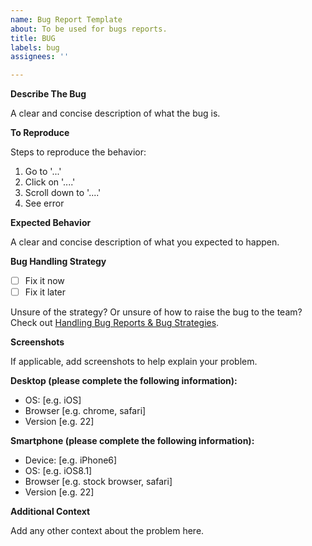 ```yaml
---
name: Bug Report Template
about: To be used for bugs reports.
title: BUG
labels: bug
assignees: ''

---
```


**Describe The Bug**

A clear and concise description of what the bug is.

**To Reproduce**

Steps to reproduce the behavior:
1. Go to '...'
2. Click on '....'
3. Scroll down to '....'
4. See error

**Expected Behavior**

A clear and concise description of what you expected to happen.

**Bug Handling Strategy**
- [ ] Fix it now
- [ ] Fix it later

Unsure of the strategy? Or unsure of how to raise the bug to the team? Check out [Handling Bug Reports & Bug Strategies](https://github.com/RGPosadas/Mull/wiki/Handling-Bug-Reports-&-Bug-Strategies).

**Screenshots**

If applicable, add screenshots to help explain your problem.

**Desktop (please complete the following information):**

 - OS: [e.g. iOS]
 - Browser [e.g. chrome, safari]
 - Version [e.g. 22]

**Smartphone (please complete the following information):**

 - Device: [e.g. iPhone6]
 - OS: [e.g. iOS8.1]
 - Browser [e.g. stock browser, safari]
 - Version [e.g. 22]

**Additional Context**

Add any other context about the problem here.
